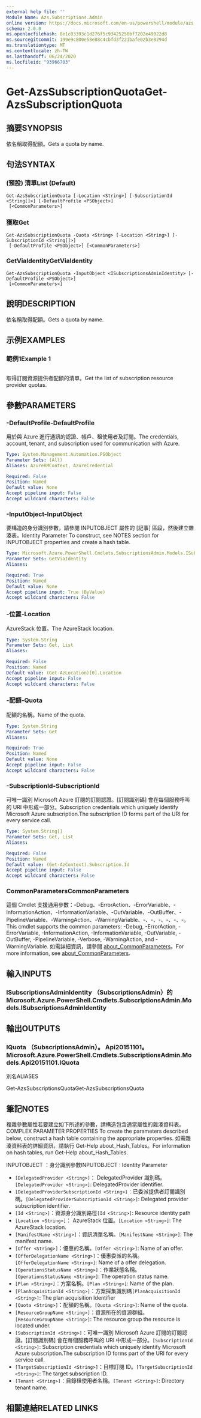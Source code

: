 ```yaml
---
external help file: ''
Module Name: Azs.Subscriptions.Admin
online version: https://docs.microsoft.com/en-us/powershell/module/azs.subscriptions.admin/get-azssubscriptionquota
schema: 2.0.0
ms.openlocfilehash: 8e1c03393c1d276f5c93425250bf7202e49022d8
ms.sourcegitcommit: 199e9c800e58e88c4cbfd3f221bafe02b3e8294d
ms.translationtype: MT
ms.contentlocale: zh-TW
ms.lasthandoff: 06/24/2020
ms.locfileid: "93966703"
---
```

# <span data-ttu-id="b03ba-101">Get-AzsSubscriptionQuota</span><span class="sxs-lookup"><span data-stu-id="b03ba-101">Get-AzsSubscriptionQuota</span></span>

## <span data-ttu-id="b03ba-102">摘要</span><span class="sxs-lookup"><span data-stu-id="b03ba-102">SYNOPSIS</span></span>
<span data-ttu-id="b03ba-103">依名稱取得配額。</span><span class="sxs-lookup"><span data-stu-id="b03ba-103">Gets a quota by name.</span></span>

## <span data-ttu-id="b03ba-104">句法</span><span class="sxs-lookup"><span data-stu-id="b03ba-104">SYNTAX</span></span>

### <span data-ttu-id="b03ba-105"> (預設) 清單</span><span class="sxs-lookup"><span data-stu-id="b03ba-105">List (Default)</span></span>
```
Get-AzsSubscriptionQuota [-Location <String>] [-SubscriptionId <String[]>] [-DefaultProfile <PSObject>]
 [<CommonParameters>]
```

### <span data-ttu-id="b03ba-106">獲取</span><span class="sxs-lookup"><span data-stu-id="b03ba-106">Get</span></span>
```
Get-AzsSubscriptionQuota -Quota <String> [-Location <String>] [-SubscriptionId <String[]>]
 [-DefaultProfile <PSObject>] [<CommonParameters>]
```

### <span data-ttu-id="b03ba-107">GetViaIdentity</span><span class="sxs-lookup"><span data-stu-id="b03ba-107">GetViaIdentity</span></span>
```
Get-AzsSubscriptionQuota -InputObject <ISubscriptionsAdminIdentity> [-DefaultProfile <PSObject>]
 [<CommonParameters>]
```

## <span data-ttu-id="b03ba-108">說明</span><span class="sxs-lookup"><span data-stu-id="b03ba-108">DESCRIPTION</span></span>
<span data-ttu-id="b03ba-109">依名稱取得配額。</span><span class="sxs-lookup"><span data-stu-id="b03ba-109">Gets a quota by name.</span></span>

## <span data-ttu-id="b03ba-110">示例</span><span class="sxs-lookup"><span data-stu-id="b03ba-110">EXAMPLES</span></span>

### <span data-ttu-id="b03ba-111">範例1</span><span class="sxs-lookup"><span data-stu-id="b03ba-111">Example 1</span></span>
```powershell

```

<span data-ttu-id="b03ba-112">取得訂閱資源提供者配額的清單。</span><span class="sxs-lookup"><span data-stu-id="b03ba-112">Get the list of subscription resource provider quotas.</span></span>

## <span data-ttu-id="b03ba-113">參數</span><span class="sxs-lookup"><span data-stu-id="b03ba-113">PARAMETERS</span></span>

### <span data-ttu-id="b03ba-114">-DefaultProfile</span><span class="sxs-lookup"><span data-stu-id="b03ba-114">-DefaultProfile</span></span>
<span data-ttu-id="b03ba-115">用於與 Azure 進行通訊的認證、帳戶、租使用者及訂閱。</span><span class="sxs-lookup"><span data-stu-id="b03ba-115">The credentials, account, tenant, and subscription used for communication with Azure.</span></span>

```yaml
Type: System.Management.Automation.PSObject
Parameter Sets: (All)
Aliases: AzureRMContext, AzureCredential

Required: False
Position: Named
Default value: None
Accept pipeline input: False
Accept wildcard characters: False

```

### <span data-ttu-id="b03ba-116">-InputObject</span><span class="sxs-lookup"><span data-stu-id="b03ba-116">-InputObject</span></span>
<span data-ttu-id="b03ba-117">要構造的身分識別參數，請參閱 INPUTOBJECT 屬性的 [記事] 區段，然後建立雜湊表。</span><span class="sxs-lookup"><span data-stu-id="b03ba-117">Identity Parameter To construct, see NOTES section for INPUTOBJECT properties and create a hash table.</span></span>

```yaml
Type: Microsoft.Azure.PowerShell.Cmdlets.SubscriptionsAdmin.Models.ISubscriptionsAdminIdentity
Parameter Sets: GetViaIdentity
Aliases:

Required: True
Position: Named
Default value: None
Accept pipeline input: True (ByValue)
Accept wildcard characters: False

```

### <span data-ttu-id="b03ba-118">-位置</span><span class="sxs-lookup"><span data-stu-id="b03ba-118">-Location</span></span>
<span data-ttu-id="b03ba-119">AzureStack 位置。</span><span class="sxs-lookup"><span data-stu-id="b03ba-119">The AzureStack location.</span></span>

```yaml
Type: System.String
Parameter Sets: Get, List
Aliases:

Required: False
Position: Named
Default value: (Get-AzLocation)[0].Location
Accept pipeline input: False
Accept wildcard characters: False

```

### <span data-ttu-id="b03ba-120">-配額</span><span class="sxs-lookup"><span data-stu-id="b03ba-120">-Quota</span></span>
<span data-ttu-id="b03ba-121">配額的名稱。</span><span class="sxs-lookup"><span data-stu-id="b03ba-121">Name of the quota.</span></span>

```yaml
Type: System.String
Parameter Sets: Get
Aliases:

Required: True
Position: Named
Default value: None
Accept pipeline input: False
Accept wildcard characters: False

```

### <span data-ttu-id="b03ba-122">-SubscriptionId</span><span class="sxs-lookup"><span data-stu-id="b03ba-122">-SubscriptionId</span></span>
<span data-ttu-id="b03ba-123">可唯一識別 Microsoft Azure 訂閱的訂閱認證。[訂閱識別碼] 會在每個服務呼叫的 URI 中形成一部分。</span><span class="sxs-lookup"><span data-stu-id="b03ba-123">Subscription credentials which uniquely identify Microsoft Azure subscription.The subscription ID forms part of the URI for every service call.</span></span>

```yaml
Type: System.String[]
Parameter Sets: Get, List
Aliases:

Required: False
Position: Named
Default value: (Get-AzContext).Subscription.Id
Accept pipeline input: False
Accept wildcard characters: False

```

### <span data-ttu-id="b03ba-124">CommonParameters</span><span class="sxs-lookup"><span data-stu-id="b03ba-124">CommonParameters</span></span>
<span data-ttu-id="b03ba-125">這個 Cmdlet 支援通用參數：-Debug、-ErrorAction、-ErrorVariable、-InformationAction、-InformationVariable、-OutVariable、-OutBuffer、-PipelineVariable、-WarningAction、-WarningVariable、-、-、-、-、-、-。</span><span class="sxs-lookup"><span data-stu-id="b03ba-125">This cmdlet supports the common parameters: -Debug, -ErrorAction, -ErrorVariable, -InformationAction, -InformationVariable, -OutVariable, -OutBuffer, -PipelineVariable, -Verbose, -WarningAction, and -WarningVariable.</span></span> <span data-ttu-id="b03ba-126">如需詳細資訊，請參閱 [about_CommonParameters](http://go.microsoft.com/fwlink/?LinkID=113216)。</span><span class="sxs-lookup"><span data-stu-id="b03ba-126">For more information, see [about_CommonParameters](http://go.microsoft.com/fwlink/?LinkID=113216).</span></span>

## <span data-ttu-id="b03ba-127">輸入</span><span class="sxs-lookup"><span data-stu-id="b03ba-127">INPUTS</span></span>

### <span data-ttu-id="b03ba-128">ISubscriptionsAdminIdentity （SubscriptionsAdmin）的</span><span class="sxs-lookup"><span data-stu-id="b03ba-128">Microsoft.Azure.PowerShell.Cmdlets.SubscriptionsAdmin.Models.ISubscriptionsAdminIdentity</span></span>

## <span data-ttu-id="b03ba-129">輸出</span><span class="sxs-lookup"><span data-stu-id="b03ba-129">OUTPUTS</span></span>

### <span data-ttu-id="b03ba-130">IQuota （SubscriptionsAdmin）。 Api20151101。</span><span class="sxs-lookup"><span data-stu-id="b03ba-130">Microsoft.Azure.PowerShell.Cmdlets.SubscriptionsAdmin.Models.Api20151101.IQuota</span></span>

<span data-ttu-id="b03ba-131">別名</span><span class="sxs-lookup"><span data-stu-id="b03ba-131">ALIASES</span></span>

<span data-ttu-id="b03ba-132">Get-AzsSubscriptionsQuota</span><span class="sxs-lookup"><span data-stu-id="b03ba-132">Get-AzsSubscriptionsQuota</span></span>

## <span data-ttu-id="b03ba-133">筆記</span><span class="sxs-lookup"><span data-stu-id="b03ba-133">NOTES</span></span>

<span data-ttu-id="b03ba-134">複雜參數屬性若要建立如下所述的參數，請構造包含適當屬性的雜湊資料表。</span><span class="sxs-lookup"><span data-stu-id="b03ba-134">COMPLEX PARAMETER PROPERTIES To create the parameters described below, construct a hash table containing the appropriate properties.</span></span> <span data-ttu-id="b03ba-135">如需雜湊資料表的詳細資訊，請執行 Get-Help about_Hash_Tables。</span><span class="sxs-lookup"><span data-stu-id="b03ba-135">For information on hash tables, run Get-Help about_Hash_Tables.</span></span>

<span data-ttu-id="b03ba-136">INPUTOBJECT <ISubscriptionsAdminIdentity> ：身分識別參數</span><span class="sxs-lookup"><span data-stu-id="b03ba-136">INPUTOBJECT <ISubscriptionsAdminIdentity>: Identity Parameter</span></span>
  - <span data-ttu-id="b03ba-137">`[DelegatedProvider <String>]`： DelegatedProvider 識別碼。</span><span class="sxs-lookup"><span data-stu-id="b03ba-137">`[DelegatedProvider <String>]`: DelegatedProvider identifier.</span></span>
  - <span data-ttu-id="b03ba-138">`[DelegatedProviderSubscriptionId <String>]`：已委派提供者訂閱識別碼。</span><span class="sxs-lookup"><span data-stu-id="b03ba-138">`[DelegatedProviderSubscriptionId <String>]`: Delegated provider subscription identifier.</span></span>
  - <span data-ttu-id="b03ba-139">`[Id <String>]`：資源身分識別路徑</span><span class="sxs-lookup"><span data-stu-id="b03ba-139">`[Id <String>]`: Resource identity path</span></span>
  - <span data-ttu-id="b03ba-140">`[Location <String>]`： AzureStack 位置。</span><span class="sxs-lookup"><span data-stu-id="b03ba-140">`[Location <String>]`: The AzureStack location.</span></span>
  - <span data-ttu-id="b03ba-141">`[ManifestName <String>]`：資訊清單名稱。</span><span class="sxs-lookup"><span data-stu-id="b03ba-141">`[ManifestName <String>]`: The manifest name.</span></span>
  - <span data-ttu-id="b03ba-142">`[Offer <String>]`：優惠的名稱。</span><span class="sxs-lookup"><span data-stu-id="b03ba-142">`[Offer <String>]`: Name of an offer.</span></span>
  - <span data-ttu-id="b03ba-143">`[OfferDelegationName <String>]`：優惠委派的名稱。</span><span class="sxs-lookup"><span data-stu-id="b03ba-143">`[OfferDelegationName <String>]`: Name of a offer delegation.</span></span>
  - <span data-ttu-id="b03ba-144">`[OperationsStatusName <String>]`：作業狀態名稱。</span><span class="sxs-lookup"><span data-stu-id="b03ba-144">`[OperationsStatusName <String>]`: The operation status name.</span></span>
  - <span data-ttu-id="b03ba-145">`[Plan <String>]`：方案名稱。</span><span class="sxs-lookup"><span data-stu-id="b03ba-145">`[Plan <String>]`: Name of the plan.</span></span>
  - <span data-ttu-id="b03ba-146">`[PlanAcquisitionId <String>]`：方案採集識別碼</span><span class="sxs-lookup"><span data-stu-id="b03ba-146">`[PlanAcquisitionId <String>]`: The plan acquisition Identifier</span></span>
  - <span data-ttu-id="b03ba-147">`[Quota <String>]`：配額的名稱。</span><span class="sxs-lookup"><span data-stu-id="b03ba-147">`[Quota <String>]`: Name of the quota.</span></span>
  - <span data-ttu-id="b03ba-148">`[ResourceGroupName <String>]`：資源所在的資源群組。</span><span class="sxs-lookup"><span data-stu-id="b03ba-148">`[ResourceGroupName <String>]`: The resource group the resource is located under.</span></span>
  - <span data-ttu-id="b03ba-149">`[SubscriptionId <String>]`：可唯一識別 Microsoft Azure 訂閱的訂閱認證。[訂閱識別碼] 會在每個服務呼叫的 URI 中形成一部分。</span><span class="sxs-lookup"><span data-stu-id="b03ba-149">`[SubscriptionId <String>]`: Subscription credentials which uniquely identify Microsoft Azure subscription.The subscription ID forms part of the URI for every service call.</span></span>
  - <span data-ttu-id="b03ba-150">`[TargetSubscriptionId <String>]`：目標訂閱 ID。</span><span class="sxs-lookup"><span data-stu-id="b03ba-150">`[TargetSubscriptionId <String>]`: The target subscription ID.</span></span>
  - <span data-ttu-id="b03ba-151">`[Tenant <String>]`：目錄租使用者名稱。</span><span class="sxs-lookup"><span data-stu-id="b03ba-151">`[Tenant <String>]`: Directory tenant name.</span></span>

## <span data-ttu-id="b03ba-152">相關連結</span><span class="sxs-lookup"><span data-stu-id="b03ba-152">RELATED LINKS</span></span>


